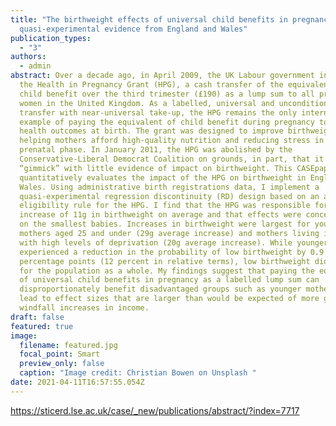 ```yaml
---
title: "The birthweight effects of universal child benefits in pregnancy:
  quasi-experimental evidence from England and Wales"
publication_types:
  - "3"
authors:
  - admin
abstract: Over a decade ago, in April 2009, the UK Labour government introduced
  the Health in Pregnancy Grant (HPG), a cash transfer of the equivalent of
  child benefit over the third trimester (£190) as a lump sum to all pregnant
  women in the United Kingdom. As a labelled, universal and unconditional cash
  transfer with near-universal take-up, the HPG remains the only international
  example of paying the equivalent of child benefit during pregnancy to improve
  health outcomes at birth. The grant was designed to improve birthweight by
  helping mothers afford high-quality nutrition and reducing stress in the
  prenatal phase. In January 2011, the HPG was abolished by the
  Conservative-Liberal Democrat Coalition on grounds, in part, that it was a
  “gimmick” with little evidence of impact on birthweight. This CASEpaper
  quantitatively evaluates the impact of the HPG on birthweight in England and
  Wales. Using administrative birth registrations data, I implement a
  quasi-experimental regression discontinuity (RD) design based on an arbitrary
  eligibility rule for the HPG. I find that the HPG was responsible for an
  increase of 11g in birthweight on average and that effects were concentrated
  on the smallest babies. Increases in birthweight were largest for younger
  mothers aged 25 and under (29g average increase) and mothers living in areas
  with high levels of deprivation (20g average increase). While younger mothers
  experienced a reduction in the probability of low birthweight by 0.9
  percentage points (12 percent in relative terms), low birthweight did not fall
  for the population as a whole. My findings suggest that paying the equivalent
  of universal child benefits in pregnancy as a labelled lump sum can
  disproportionately benefit disadvantaged groups such as younger mothers and
  lead to effect sizes that are larger than would be expected of more general
  windfall increases in income.
draft: false
featured: true
image:
  filename: featured.jpg
  focal_point: Smart
  preview_only: false
  caption: "Image credit: Christian Bowen on Unsplash "
date: 2021-04-11T16:57:55.054Z
---
```

https://sticerd.lse.ac.uk/case/_new/publications/abstract/?index=7717